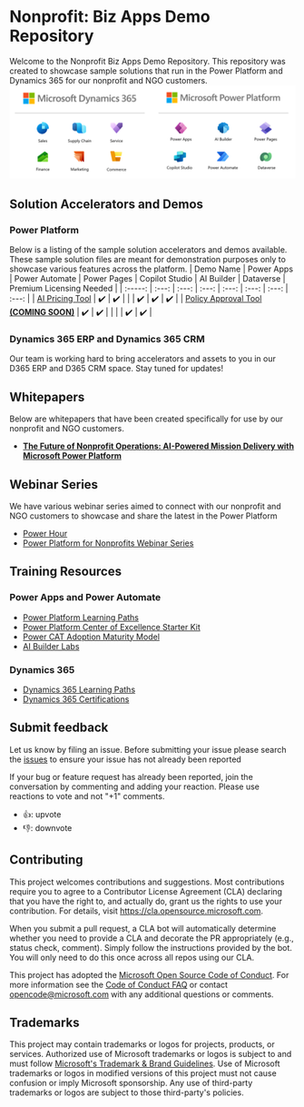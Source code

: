# Nonprofit: Biz Apps Demo Repository

Welcome to the Nonprofit Biz Apps Demo Repository. This repository was created to showcase sample solutions that run in the Power Platform and Dynamics 365 for our nonprofit and NGO customers.
![BizAppsIcons](assets/BizAppsIcons.png)

## Solution Accelerators and Demos

### Power Platform
Below is a listing of the sample solution accelerators and demos available. These sample solution files are meant for demonstration purposes only to showcase various features across the platform.
| Demo Name | Power Apps | Power Automate | Power Pages | Copilot Studio | AI Builder | Dataverse | Premium Licensing Needed | 
| :-----: | :---: | :---: | :---: | :---: | :---: | :---: | :---: |
| [AI Pricing Tool](https://github.com/microsoft/TSI-Business-Applications/tree/main/Power-Platform/Solution-Accelerators/AI-Pricing-Tool) | ✔️ | ✔️ |  |  | ✔️ | ✔️ | ✔️ | 
| [Policy Approval Tool **(COMING SOON)**](https://github.com/microsoft/TSI-Business-Applications/tree/main/Power-Platform/Solution-Accelerators/Policy-Approval-Tool) | ✔️ | ✔️ |  |  |  | ✔️ | ✔️ | 

### Dynamics 365 ERP and Dynamics 365 CRM
Our team is working hard to bring accelerators and assets to you in our D365 ERP and D365 CRM space. Stay tuned for updates!
<!--
| Demo Name | Finance | Supply Chain | Project Operations | Commerce | Human Resources |
| --------------- | :---: | :---: | :---: | :---: | :---: | 
| [Demo Name](demos/demolink/README.md) | ✔️ | ✔️ |  |  | ✔️ |

### Dynamics 365 CRM
| Demo Name | Sales | Customers Insights | Customer Service | Contact Center | Field Service |
| --------------- | :---: | :---: | :---: | :---: | :---: | 
| [Demo Name](demos/demolink/README.md) | ✔️ | ✔️ |  |  | ✔️ |
-->

## Whitepapers
Below are whitepapers that have been created specifically for use by our nonprofit and NGO customers.
- [**The Future of Nonprofit Operations: AI-Powered Mission Delivery with Microsoft Power Platform**](https://github.com/microsoft/TSI-Business-Applications/blob/main/Power-Platform/Whitepapers/The%20Future%20of%20Nonprofit%20Operations%3A%20AI-Powered%20Mission%20Delivery%20with%20Microsoft%20Power%20Platform.md)


## Webinar Series

We have various webinar series aimed to connect with our nonprofit and NGO customers to showcase and share the latest in the Power Platform
* [Power Hour](https://msit.events.teams.microsoft.com/event/371790cc-c859-47ce-a3c1-90deaf3311e0@72f988bf-86f1-41af-91ab-2d7cd011db47)
* [Power Platform for Nonprofits Webinar Series](https://aka.ms/nfpwebinars)


## Training Resources

### Power Apps and Power Automate

* [Power Platform Learning Paths](https://docs.microsoft.com/en-us/learn/powerplatform/)
* [Power Platform Center of Excellence Starter Kit](https://docs.microsoft.com/en-us/power-platform/guidance/coe/starter-kit)
* [Power CAT Adoption Maturity Model](https://powerapps.microsoft.com/en-us/blog/power-cat-adoption-maturity-model-repeatable-patterns-for-successful-power-platform-adoption/)
* [AI Builder Labs](https://docs.microsoft.com/en-us/ai-builder/learn-ai-builder)

### Dynamics 365

* [Dynamics 365 Learning Paths](https://docs.microsoft.com/en-us/learn/dynamics365/)
* [Dynamics 365 Certifications](https://docs.microsoft.com/en-us/learn/certifications/browse/?technology=Microsoft%20Dynamics%20365&products=dynamics-365)

## Submit feedback

Let us know by filing an issue. 
Before submitting your issue please search the [issues](https://github.com/microsoft/TSI-Business-Applications/issues) to ensure your issue has not already been reported

If your bug or feature request has already been reported, join the conversation by commenting and adding your reaction. Please use reactions to vote and not "+1" comments.
- 👍: upvote
- 👎: downvote
  
## Contributing

This project welcomes contributions and suggestions.  Most contributions require you to agree to a
Contributor License Agreement (CLA) declaring that you have the right to, and actually do, grant us
the rights to use your contribution. For details, visit https://cla.opensource.microsoft.com.

When you submit a pull request, a CLA bot will automatically determine whether you need to provide
a CLA and decorate the PR appropriately (e.g., status check, comment). Simply follow the instructions
provided by the bot. You will only need to do this once across all repos using our CLA.

This project has adopted the [Microsoft Open Source Code of Conduct](https://opensource.microsoft.com/codeofconduct/).
For more information see the [Code of Conduct FAQ](https://opensource.microsoft.com/codeofconduct/faq/) or
contact [opencode@microsoft.com](mailto:opencode@microsoft.com) with any additional questions or comments.

## Trademarks

This project may contain trademarks or logos for projects, products, or services. Authorized use of Microsoft 
trademarks or logos is subject to and must follow 
[Microsoft's Trademark & Brand Guidelines](https://www.microsoft.com/en-us/legal/intellectualproperty/trademarks/usage/general).
Use of Microsoft trademarks or logos in modified versions of this project must not cause confusion or imply Microsoft sponsorship.
Any use of third-party trademarks or logos are subject to those third-party's policies.
